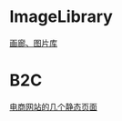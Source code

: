# ImageLibrary 
[画廊、图片库](https://963838470.github.io/demo-web/imageLibrary/)
# B2C 
[电商网站的几个静态页面](https://963838470.github.io/demo-web/B2C/)